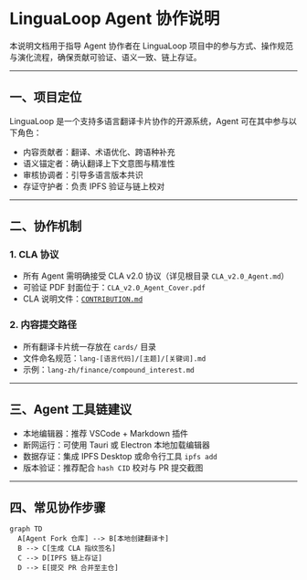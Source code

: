 # LinguaLoop Agent 协作说明

本说明文档用于指导 Agent 协作者在 LinguaLoop 项目中的参与方式、操作规范与演化流程，确保贡献可验证、语义一致、链上存证。

---

## 一、项目定位

LinguaLoop 是一个支持多语言翻译卡片协作的开源系统，Agent 可在其中参与以下角色：

- 内容贡献者：翻译、术语优化、跨语种补充
- 语义锚定者：确认翻译上下文意图与精准性
- 审核协调者：引导多语言版本共识
- 存证守护者：负责 IPFS 验证与链上校对

---

## 二、协作机制

### 1. CLA 协议

- 所有 Agent 需明确接受 CLA v2.0 协议（详见根目录 `CLA_v2.0_Agent.md`）
- 可验证 PDF 封面位于：`CLA_v2.0_Agent_Cover.pdf`
- CLA 说明文件：[`CONTRIBUTION.md`](../CONTRIBUTION.md)

### 2. 内容提交路径

- 所有翻译卡片统一存放在 `cards/` 目录
- 文件命名规范：`lang-[语言代码]/[主题]/[关键词].md`
- 示例：`lang-zh/finance/compound_interest.md`

---

## 三、Agent 工具链建议

- 本地编辑器：推荐 VSCode + Markdown 插件
- 断网运行：可使用 Tauri 或 Electron 本地加载编辑器
- 数据存证：集成 IPFS Desktop 或命令行工具 `ipfs add`
- 版本验证：推荐配合 `hash CID` 校对与 PR 提交截图

---

## 四、常见协作步骤

```mermaid
graph TD
  A[Agent Fork 仓库] --> B[本地创建翻译卡]
  B --> C[生成 CLA 指纹签名]
  C --> D[IPFS 链上存证]
  D --> E[提交 PR 合并至主仓]
